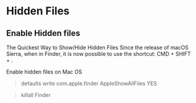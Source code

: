 # Hidden Files

## Enable Hidden files

The Quickest Way to Show/Hide Hidden Files Since the release of macOS Sierra, when in Finder, it is now possible to use the shortcut: CMD + SHIFT + .

Enable hidden files on Mac OS

> defaults write com.apple.finder AppleShowAllFiles YES

> killall Finder
